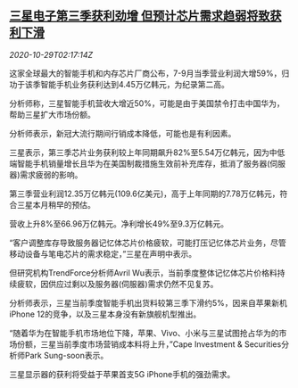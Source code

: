 <!--1603938197000-->
[三星电子第三季获利劲增 但预计芯片需求趋弱将致获利下滑](https://cn.reuters.com/article/samsung-q3-profit-chip-demand-1029-idCNKBS27E097)
------

<div><i>2020-10-29T02:17:14Z</i></div><p>这家全球最大的智能手机和内存芯片厂商公布，7-9月当季营业利润大增59%，归功于该季智能手机业务获利达到4.45万亿韩元，为纪录第二高。</p><p>分析师称，三星智能手机营收大增近50%，可能是由于美国禁令打击中国华为，帮助三星扩大市场份额。</p><p>分析师表示，新冠大流行期间行销成本降低，可能也是有利因素。</p><p>三星表示，第三季芯片业务获利较上年同期飙升82%至5.54万亿韩元，因为中低端智能手机销量增长且华为在美国制裁措施生效前补充库存，抵消了服务器(伺服器)需求疲弱的影响。</p><p>第三季营业利润12.35万亿韩元(109.6亿美元)，高于上年同期的7.78万亿韩元，符合三星本月稍早的预估。</p><p>营收上升8%至66.96万亿韩元。净利增长49%至9.3万亿韩元。</p><p>“客户调整库存导致服务器记忆体芯片价格疲软，可能打压记忆体芯片业务，尽管移动设备与笔电芯片的需求稳定，”三星在声明中表示。</p><p>但研究机构TrendForce分析师Avril Wu表示，当前季度整体记忆体芯片价格料持续疲软，因供应过剩以及服务器(伺服器)需求仍然不见复苏。</p><p>分析师表示，三星当前季度智能手机出货料较第三季下滑约5%，因来自苹果新机iPhone 12的竞争，以及三星本身没有新旗舰机型推出。</p><p>“随着华为在智能手机市场地位下降，苹果、Vivo、小米与三星试图抢占华为的市场份额，三星当前季度市场营销成本料将上升，”Cape Investment &amp; Securities分析师Park Sung-soon表示。</p><p>三星显示器的获利将受益于苹果首支5G iPhone手机的强劲需求。</p>
